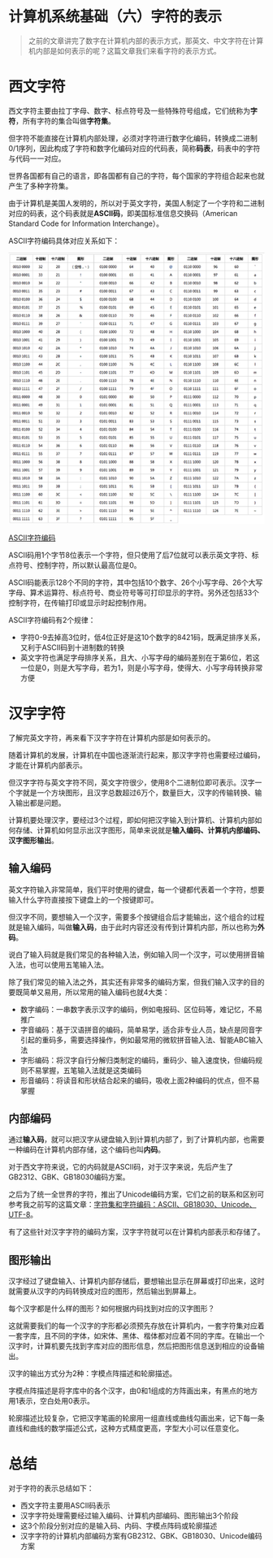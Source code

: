 # 计算机系统基础（六）字符的表示

> 之前的文章讲完了数字在计算机内部的表示方式，那英文、中文字符在计算机内部是如何表示的呢？这篇文章我们来看字符的表示方式。

# 西文字符

西文字符主要由拉丁字母、数字、标点符号及一些特殊符号组成，它们统称为**字符**，所有字符的集合叫做**字符集**。

但字符不能直接在计算机内部处理，必须对字符进行数字化编码，转换成二进制0/1序列，因此构成了字符和数字化编码对应的代码表，简称**码表**，码表中的字符与代码一一对应。

世界各国都有自己的语言，即各国都有自己的字符，每个国家的字符组合起来也就产生了多种字符集。

由于计算机是美国人发明的，所以对于英文字符，美国人制定了一个字符和二进制对应的码表，这个码表就是**ASCII码**，即美国标准信息交换码（American Standard Code for Information Interchange）。



ASCII字符编码具体对应关系如下：

[![ASCII字符编码](pic/计算机系统基础（六）字符的表示/1527575706.png)](https://kaito-blog-1253469779.cos.ap-beijing.myqcloud.com/1527575706.png?imageMogr2/thumbnail/!70p)

[ASCII字符编码](https://kaito-blog-1253469779.cos.ap-beijing.myqcloud.com/1527575706.png?imageMogr2/thumbnail/!70p)



ASCII码用1个字节8位表示一个字符，但只使用了后7位就可以表示英文字符、标点符号、控制字符，所以默认最高位是0。

ASCII码能表示128个不同的字符，其中包括10个数字、26个小写字母、26个大写字母、算术运算符、标点符号、商业符号等可打印显示的字符。另外还包括33个控制字符，在传输打印或显示时起控制作用。

ASCII字符编码有2个规律：

- 字符0-9去掉高3位时，低4位正好是这10个数字的8421码，既满足排序关系，又利于ASCII码到十进制数的转换
- 英文字符也满足字母排序关系，且大、小写字母的编码差别在于第6位，若这一位是0，则是大写字母，若为1，则是小写字母，使得大、小写字母转换非常方便

# 汉字字符

了解完英文字符，再来看下汉字字符在计算机内部是如何表示的。

随着计算机的发展，计算机在中国也逐渐流行起来，那汉字字符也需要经过编码，才能在计算机内部表示。

但汉字字符与英文字符不同，英文字符很少，使用8个二进制位即可表示。汉字一个字就是一个方块图形，且汉字总数超过6万个，数量巨大，汉字的传输转换、输入输出都是问题。

计算机要处理汉字，要经过3个过程，即如何把汉字输入到计算机、计算机内部如何存储、计算机如何显示出汉字图形，简单来说就是**输入编码、计算机内部编码、汉字图形输出**。

## 输入编码

英文字符输入非常简单，我们平时使用的键盘，每一个键都代表着一个字符，想要输入什么字符直接按下键盘上的一个按键即可。

但汉字不同，要想输入一个汉字，需要多个按键组合后才能输出，这个组合的过程就是输入编码，叫做**输入码**，由于此时内容还没有传到计算机内部，所以也称为**外码**。

说白了输入码就是我们常见的各种输入法，例如输入同一个汉字，可以使用拼音输入法，也可以使用五笔输入法。

除了我们常见的输入法之外，其实还有非常多的编码方案，但我们输入汉字的目的要既简单又易用，所以常用的输入编码也就4大类：

- 数字编码：一串数字表示汉字的编码，例如电报码、区位码等，难记忆，不易推广
- 字音编码：基于汉语拼音的编码，简单易学，适合非专业人员，缺点是同音字引起的重码多，需要选择操作，例如最常用的微软拼音输入法、智能ABC输入法
- 字形编码：将汉字自行分解归类制定的编码，重码少、输入速度快，但编码规则不易掌握，五笔输入法就是这类编码
- 形音编码：将读音和形状结合起来的编码，吸收上面2种编码的优点，但不易掌握

## 内部编码

通过**输入码**，就可以把汉字从键盘输入到计算机内部了，到了计算机内部，也需要一种编码在计算机内部存储，这个编码也叫**内码**。

对于西文字符来说，它的内码就是ASCII码，对于汉字来说，先后产生了GB2312、GBK、GB18030编码方案。

之后为了统一全世界的字符，推出了Unicode编码方案，它们之前的联系和区别可参考我之前写的这篇文章：[字符集和字符编码：ASCII、GB18030、Unicode、UTF-8](http://kaito-kidd.com/2018/05/30/ascii-gb18030-unicode-utf8/)。

有了这些针对汉字字符的编码方案，汉字字符就可以在计算机内部表示和存储了。

## 图形输出

汉字经过了键盘输入、计算机内部存储后，要想输出显示在屏幕或打印出来，这时就需要从汉字的内码转换成对应的图形，然后输出到屏幕上。

每个汉字都是什么样的图形？如何根据内码找到对应的汉字图形？

这就需要我们的每一个汉字的字形都必须预先存放在计算机内，一套字符集对应着一套字库，且不同的字体，如宋体、黑体、楷体都对应着不同的字库。在输出一个汉字时，计算机要先找到字库对应的图形信息，然后把图形信息送到相应的设备输出。

汉字的输出方式分为2种：字模点阵描述和轮廓描述。

字模点阵描述是将字库中的各个汉字，由0和1组成的方阵画出来，有黑点的地方用1表示，空白处用0表示。

轮廓描述比较复杂，它把汉字笔画的轮廓用一组直线或曲线勾画出来，记下每一条直线和曲线的数学描述公式，这种方式精度更高，字型大小可以任意变化。

# 总结

对于字符的表示总结如下：

- 西文字符主要用ASCII码表示
- 汉字字符处理需要经过输入编码、计算机内部编码、图形输出3个阶段
- 这3个阶段分别对应的是输入码、内码、字模点阵码或轮廓描述
- 汉字字符的计算机内部编码方案有GB2312、GBK、GB18030、Unicode编码方案